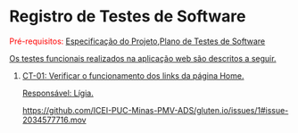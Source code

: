 # Registro de Testes de Software

<span style="color:red">Pré-requisitos: <a href="https://github.com/ICEI-PUC-Minas-PMV-ADS/pmv-ads-2023-2-e1-proj-web-t13-pmv-ads-2023-2-e1-proj-0gluten/blob/e409fe749a003834962c04f110c45c15bcfc154c/documentos/02-Especifica%C3%A7%C3%A3o%20do%20Projeto.md"> Especificação do Projeto</a></span>,<span style="color:red"></a><a href="https://github.com/ICEI-PUC-Minas-PMV-ADS/gluten.io/blob/30a80342bf6a495baccd2389748f22829a153916/documentos/07-Plano%20de%20Testes%20de%20Software.md">Plano de Testes de Software

Os testes funcionais realizados na aplicação web são descritos a seguir.

<ol>
  <li> CT-01: Verificar o funcionamento dos links da página Home.

  Responsável: Lígia.

https://github.com/ICEI-PUC-Minas-PMV-ADS/gluten.io/issues/1#issue-2034577716.mov
  
  </li>
